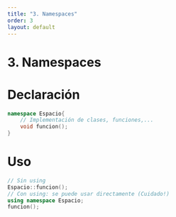 ```yaml
---
title: "3. Namespaces"
order: 3
layout: default
---
```


# **3. Namespaces**

# Declaración
```cpp
namespace Espacio{
    // Implementación de clases, funciones,...
    void funcion();
}
```

# Uso
```cpp
// Sin using
Espacio::funcion();
// Con using: se puede usar directamente (Cuidado!)
using namespace Espacio;
funcion();
```